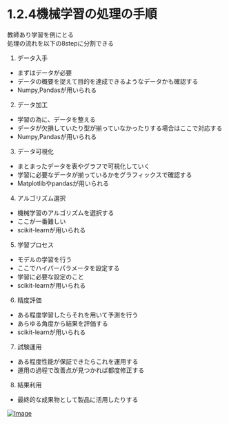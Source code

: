 # 1.2.4機械学習の処理の手順

教師あり学習を例にとる<br>
処理の流れを以下の8stepに分割できる<br>

1. データ入手<br>
* まずはデータが必要
* データの概要を捉えて目的を達成できるようなデータかも確認する
* Numpy,Pandasが用いられる
2. データ加工<br>
* 学習の為に、データを整える
* データが欠損していたり型が揃っていなかったりする場合はここで対応する
* Numpy,Pandasが用いられる
3. データ可視化<br>
* まとまったデータを表やグラフで可視化していく
* 学習に必要なデータが揃っているかをグラフィックスで確認する
* Matplotlibやpandasが用いられる
4. アルゴリズム選択<br>
* 機械学習のアルゴリズムを選択する
* ここが一番難しい
* scikit-learnが用いられる
5. 学習プロセス<br>
* モデルの学習を行う
* ここでハイパーパラメータを設定する
* 学習に必要な設定のこと
* scikit-learnが用いられる
6. 精度評価<br>
* ある程度学習したらそれを用いて予測を行う
* あらゆる角度から結果を評価する
* scikit-learnが用いられる
7. 試験運用<br>
* ある程度性能が保証できたらこれを運用する
* 運用の過程で改善点が見つかれば都度修正する
8. 結果利用<br>
* 最終的な成果物として製品に活用したりする

[![Image](https://gyazo.com/f8f85cd92df9db57d2fdda9c093edef1/thumb/1000)](https://gyazo.com/f8f85cd92df9db57d2fdda9c093edef1)<br>